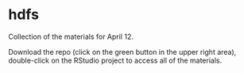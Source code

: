 # hdfs

Collection of the materials for April 12.

Download the repo (click on the green button in the upper right area), double-click on the RStudio project to access all of the materials. 
